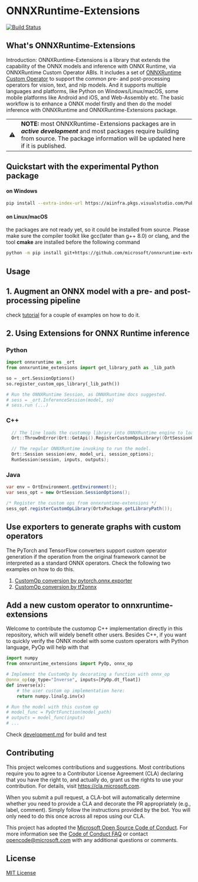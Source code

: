 # ONNXRuntime-Extensions

[![Build Status](https://aiinfra.visualstudio.com/Lotus/_apis/build/status/onnxruntime-extensions/extensions.wheel?branchName=main)](https://aiinfra.visualstudio.com/Lotus/_build/latest?definitionId=1085&branchName=main)

## What's ONNXRuntime-Extensions

Introduction: ONNXRuntime-Extensions is a library that extends the capability of the ONNX models and inference with ONNX Runtime, via ONNXRuntime Custom Operator ABIs. It includes a set of [ONNXRuntime Custom Operator](https://onnxruntime.ai/docs/reference/operators/add-custom-op.html) to support the common pre- and post-processing operators for vision, text, and nlp models. And it supports multiple languages and platforms, like Python on Windows/Linux/macOS, some mobile platforms like Android and iOS, and Web-Assembly etc. The basic workflow is to enhance a ONNX model firstly and then do the model inference with ONNXRuntime and ONNXRuntime-Extensions package.

<table>
<tr>
<td>⚠️</td>
<td>
<strong>NOTE:</strong> most ONNXRuntime-Extensions packages are in <strong><em>active development</em></strong> and most packages require building from source. The package information will be updated here if it is published.
</td>
</tr>
</table>

## Quickstart with the experimental Python package

#### <strong>on Windows</strong>
```bash
pip install --extra-index-url https://aiinfra.pkgs.visualstudio.com/PublicPackages/_packaging/ORT-Nightly/pypi/simple/ onnxruntime-extensions
```
#### <strong>on Linux/macOS</strong>
the packages are not ready yet, so it could be installed from source. Please make sure the compiler toolkit like gcc(later than g++ 8.0) or clang, and the tool <strong>cmake</strong> are installed before the following command
```bash
python -m pip install git+https://github.com/microsoft/onnxruntime-extensions.git
```


## Usage

## 1. Augment an ONNX model with a pre- and post-processing pipeline
check [tutorial](./tutorials) for a couple of examples on how to do it.
## 2. Using Extensions for ONNX Runtime inference

### Python

```python
import onnxruntime as _ort
from onnxruntime_extensions import get_library_path as _lib_path

so = _ort.SessionOptions()
so.register_custom_ops_library(_lib_path())

# Run the ONNXRuntime Session, as ONNXRuntime docs suggested.
# sess = _ort.InferenceSession(model, so)
# sess.run (...)
```
### C++

```c++
  // The line loads the customop library into ONNXRuntime engine to load the ONNX model with the custom op
  Ort::ThrowOnError(Ort::GetApi().RegisterCustomOpsLibrary((OrtSessionOptions*)session_options, custom_op_library_filename, &handle));

  // The regular ONNXRuntime invoking to run the model.
  Ort::Session session(env, model_uri, session_options);
  RunSession(session, inputs, outputs);
```
### Java
```java
var env = OrtEnvironment.getEnvironment();
var sess_opt = new OrtSession.SessionOptions();

/* Register the custom ops from onnxruntime-extensions */
sess_opt.registerCustomOpLibrary(OrtxPackage.getLibraryPath());
```

## Use exporters to generate graphs with custom operators

The PyTorch and TensorFlow converters support custom operator generation if the operation from the original framework cannot be interpreted as a standard ONNX operators. Check the following two examples on how to do this.

1. [CustomOp conversion by pytorch.onnx.exporter](https://github.com/microsoft/onnxruntime-extensions/blob/main/tutorials/pytorch_custom_ops_tutorial.ipynb)
2. [CustomOp conversion by tf2onnx](https://github.com/microsoft/onnxruntime-extensions/blob/main/tutorials/tf2onnx_custom_ops_tutorial.ipynb)


## Add a new custom operator to onnxruntime-extensions

Welcome to contribute the customop C++ implementation directly in this repository, which will widely benefit other users. Besides C++, if you want to quickly verify the ONNX model with some custom operators with Python language, PyOp will help with that

```python
import numpy
from onnxruntime_extensions import PyOp, onnx_op

# Implement the CustomOp by decorating a function with onnx_op
@onnx_op(op_type="Inverse", inputs=[PyOp.dt_float])
def inverse(x):
    # the user custom op implementation here:
    return numpy.linalg.inv(x)

# Run the model with this custom op
# model_func = PyOrtFunction(model_path)
# outputs = model_func(inputs)
# ...
```
Check [development.md](./docs/development.md) for build and test

## Contributing

This project welcomes contributions and suggestions.  Most contributions require you to agree to a
Contributor License Agreement (CLA) declaring that you have the right to, and actually do, grant us
the rights to use your contribution. For details, visit https://cla.microsoft.com.

When you submit a pull request, a CLA-bot will automatically determine whether you need to provide
a CLA and decorate the PR appropriately (e.g., label, comment). Simply follow the instructions
provided by the bot. You will only need to do this once across all repos using our CLA.

This project has adopted the [Microsoft Open Source Code of Conduct](https://opensource.microsoft.com/codeofconduct/).
For more information see the [Code of Conduct FAQ](https://opensource.microsoft.com/codeofconduct/faq/) or
contact [opencode@microsoft.com](mailto:opencode@microsoft.com) with any additional questions or comments.

## License

[MIT License](LICENSE)
